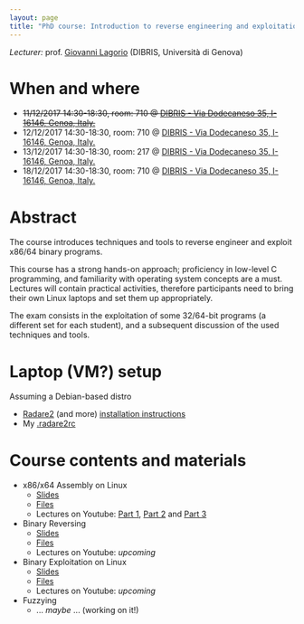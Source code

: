 ```yaml
---
layout: page
title: "PhD course: Introduction to reverse engineering and exploitation of binary programs"
---
```


*Lecturer:* prof. [Giovanni Lagorio](/people/giovanni_lagorio) (DIBRIS, Università di Genova)

# When and where
- ~~11/12/2017 14:30-18:30, room: 710 @ [DIBRIS - Via Dodecaneso 35, I-16146, Genoa, Italy.](https://www.google.it/maps/place/Via+Dodecaneso,+35,+16146+Genova+GE/@44.403165,8.9696801,17z/data=!3m1!4b1!4m5!3m4!1s0x12d3430b2216399f:0xe215417b3e571fb4!8m2!3d44.403165!4d8.9718688?hl=en)~~
- 12/12/2017 14:30-18:30, room: 710 @ [DIBRIS - Via Dodecaneso 35, I-16146, Genoa, Italy.](https://www.google.it/maps/place/Via+Dodecaneso,+35,+16146+Genova+GE/@44.403165,8.9696801,17z/data=!3m1!4b1!4m5!3m4!1s0x12d3430b2216399f:0xe215417b3e571fb4!8m2!3d44.403165!4d8.9718688?hl=en)
- 13/12/2017 14:30-18:30, room: 217 @ [DIBRIS - Via Dodecaneso 35, I-16146, Genoa, Italy.](https://www.google.it/maps/place/Via+Dodecaneso,+35,+16146+Genova+GE/@44.403165,8.9696801,17z/data=!3m1!4b1!4m5!3m4!1s0x12d3430b2216399f:0xe215417b3e571fb4!8m2!3d44.403165!4d8.9718688?hl=en)
- 18/12/2017 14:30-18:30, room: 710 @ [DIBRIS - Via Dodecaneso 35, I-16146, Genoa, Italy.](https://www.google.it/maps/place/Via+Dodecaneso,+35,+16146+Genova+GE/@44.403165,8.9696801,17z/data=!3m1!4b1!4m5!3m4!1s0x12d3430b2216399f:0xe215417b3e571fb4!8m2!3d44.403165!4d8.9718688?hl=en)

# Abstract
The course introduces techniques and tools to reverse engineer and exploit x86/64 binary programs.

This course has a strong hands-on approach; proficiency in low-level C programming, and familiarity with operating system concepts are a must.
Lectures will contain practical activities, therefore participants need to bring their own Linux laptops and set them up appropriately.

The exam consists in the exploitation of some 32/64-bit programs (a different set for each student), and a subsequent discussion of the used techniques and tools.

# Laptop (VM?) setup
Assuming a Debian-based distro
* [Radare2](http://www.radare.org/r/) (and more) [installation instructions](https://ghostbin.com/paste/ayf9g)
* My [.radare2rc](https://ghostbin.com/paste/xywks)

# Course contents and materials
* x86/x64 Assembly on Linux
  * [Slides](https://bart.disi.unige.it/zxgio/phd-course-2017/x86intro_slides.pdf)
  * [Files](https://bart.disi.unige.it/zxgio/phd-course-2017/x86intro_files.tgz)
  * Lectures on Youtube: [Part 1](https://www.youtube.com/watch?v=cZPPF4z21A8), [Part 2](https://www.youtube.com/watch?v=ffrtzZ0QwVM) and [Part 3](https://www.youtube.com/watch?v=N2VNq-cWHPU)
* Binary Reversing
  * [Slides](https://bart.disi.unige.it/zxgio/phd-course-2017/reversing_slides.pdf)
  * [Files](https://bart.disi.unige.it/zxgio/phd-course-2017/reversing_files.tgz)
  * Lectures on Youtube: *upcoming*
* Binary Exploitation on Linux
  * [Slides](https://bart.disi.unige.it/zxgio/phd-course-2017/exploitation_slides.pdf)
  * [Files](https://bart.disi.unige.it/zxgio/phd-course-2017/exploitation_files.tgz)
  * Lectures on Youtube: *upcoming*
* Fuzzying
  * ... *maybe* ... (working on it!)

